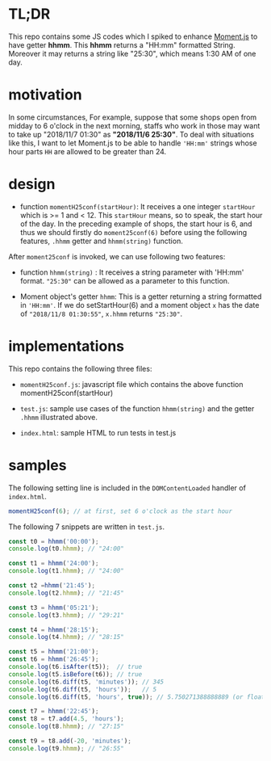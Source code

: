 # TL;DR

This repo contains some JS codes which I spiked to enhance [Moment.js](https://momentjs.com/) to have getter __hhmm__.
This __hhmm__ returns a "HH:mm" formatted String. Moreover it may returns a string like "25:30", which means 1:30 AM of 
one day.

# motivation

In some circumstances, 
For example, suppose that some shops open from midday to 6 o'clock in the next morning,
staffs who work in those may want to take up "2018/11/7 01:30" as **"2018/11/6 25:30"**.
To deal with situations like this, I want to let Moment.js to be able to handle `'HH:mm'` strings whose hour parts `HH` are allowed to be greater than 24.

# design

- function `momentH25conf(startHour)`: It receives a one integer `startHour` which is >= 1 and < 12. This `startHour` means, so to speak,
the start hour of the day. In the preceding example of shops, the start hour is 6, and thus we should firstly
do `moment25conf(6)` before using the following features, `.hhmm` getter and `hhmm(string)` function.

After `moment25conf` is invoked, we can use following two features:

- function `hhmm(string)` : It receives a string parameter with 'HH:mm' format. `"25:30"` can be allowed as a parameter
to this function.

- Moment object's getter `hhmm`: This is a getter returning a string formatted in `'HH:mm'`. If we do setStartHour(6) and
a moment object `x` has the date of `"2018/11/8 01:30:55"`, `x.hhmm` returns `"25:30"`.

# implementations

This repo contains the following three files:

- `momentH25conf.js`: javascript file which contains the above function momentH25conf(startHour) 

- `test.js`: sample use cases of the function `hhmm(string)` and the getter `.hhmm` illustrated above. 

- `index.html`: sample HTML to run tests in test.js

# samples

The following setting line is included in the `DOMContentLoaded` handler of `index.html`.
```javascript
momentH25conf(6); // at first, set 6 o'clock as the start hour
```

The following 7 snippets are written in `test.js`.

```javascript
const t0 = hhmm('00:00');
console.log(t0.hhmm); // "24:00"
```

```javascript
const t1 = hhmm('24:00');
console.log(t1.hhmm); // "24:00"
```

```javascript
const t2 =hhmm('21:45');
console.log(t2.hhmm); // "21:45"
```

```javascript
const t3 = hhmm('05:21');
console.log(t3.hhmm); // "29:21"
```

```javascript
const t4 = hhmm('28:15');
console.log(t4.hhmm); // "28:15"
```

```javascript
const t5 = hhmm('21:00');
const t6 = hhmm('26:45');
console.log(t6.isAfter(t5));  // true
console.log(t5.isBefore(t6)); // true
console.log(t6.diff(t5, 'minutes')); // 345
console.log(t6.diff(t5, 'hours'));   // 5
console.log(t6.diff(t5, 'hours', true)); // 5.750271388888889 (or float value nearly 5.75 ) 
```

```javascript
const t7 = hhmm('22:45');
const t8 = t7.add(4.5, 'hours');
console.log(t8.hhmm); // "27:15"

const t9 = t8.add(-20, 'minutes');
console.log(t9.hhmm); // "26:55"
```
